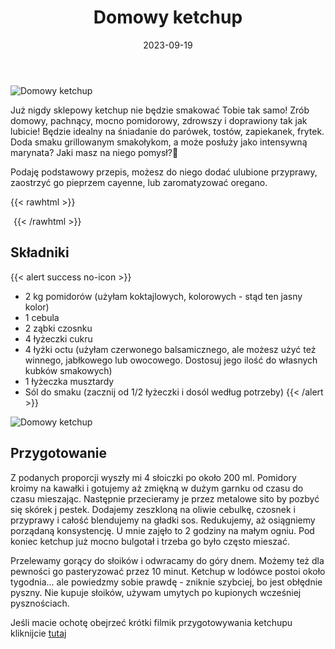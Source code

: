 ﻿---
title: "Domowy ketchup"
date: 2023-09-19
categories:
- inne
tags:
- pomidory
- przetwory
- ketchup
thumbnailImagePosition: "top"
---
![Domowy ketchup](/img/Domowy-ketchup/Domowy-ketchup-2.jpg)

Już nigdy sklepowy ketchup nie będzie smakować Tobie tak samo! Zrób domowy, pachnący, mocno pomidorowy, zdrowszy i doprawiony tak jak lubicie! Będzie idealny na śniadanie do parówek, tostów, zapiekanek, frytek. Doda smaku grillowanym smakołykom, a może posłuży jako intensywną marynata? Jaki masz na niego pomysł?🤔

Podaję podstawowy przepis, możesz do niego dodać ulubione przyprawy, zaostrzyć go pieprzem cayenne, lub zaromatyzować oregano.

<!--more-->

{{< rawhtml >}}
<div id="ceneoaffcontainer628397"></div><a id="ceneoaff-logo" title="Ceneo.pl" href="https://www.ceneo.pl/#pid=26977&crid=628397&cid=46110" rel="nofollow"><img style="border:0;width:1px;height:1px;" src="//image.ceneostatic.pl/data/custom_images/4917/custom_image.png" alt="Ceneo.pl" /></a><script type="text/javascript" charset="utf-8">	if (typeof CeneoAPOptions == "undefined" || CeneoAPOptions == null)	{	var CeneoAPOptions = new Array(); 	stamp = parseInt(new Date().getTime()/86400, 10);	var script = document.createElement("script");	script.setAttribute("type", "text/javascript");	script.setAttribute("src", "//partnerzyapi.ceneo.pl/External/ap.js?"+stamp);	script.setAttribute("charset", "utf-8");	var head = document.getElementsByTagName("head")[0];	head.appendChild(script);	}	CeneoAPOptions[CeneoAPOptions.length] =	{		ad_creation: 628397,		ad_channel: 46110,		ad_partner: 26977,		ad_type: 1,		ad_content: '566,3319,1773',		ad_format: 1,		ad_newpage: true,		ad_basket: false,		ad_container: 'ceneoaffcontainer628397',		ad_formatTypeId: 1,		ad_contextual: false, 		ad_recommended: false, 		ad_showRank: false 	};</script>
{{< /rawhtml >}}

## Składniki
{{< alert success no-icon >}}
- 2 kg pomidorów (użyłam koktajlowych, kolorowych - stąd ten jasny kolor)
- 1 cebula
- 2 ząbki czosnku
- 4 łyżeczki cukru
- 4 łyżki octu (użyłam czerwonego balsamicznego, ale możesz użyć też winnego, jabłkowego lub owocowego. Dostosuj jego ilość do własnych kubków smakowych)
- 1 łyżeczka musztardy
- Sól do smaku (zacznij od 1/2 łyżeczki i dosól według potrzeby)
{{< /alert >}}

![Domowy ketchup](/img/Domowy-ketchup/Domowy-ketchup-1.jpg)
## Przygotowanie

Z podanych proporcji wyszły mi 4 słoiczki po około 200 ml.
Pomidory kroimy na kawałki i gotujemy aż zmiękną w dużym garnku od czasu do czasu mieszając. Następnie przecieramy je przez metalowe sito by pozbyć się skórek j pestek. Dodajemy zeszkloną na oliwie cebulkę, czosnek i przyprawy i całość blendujemy na gładki sos. Redukujemy, aż osiągniemy porządaną konsystencję. U mnie zajęło to 2 godziny na małym ogniu. Pod koniec ketchup już mocno bulgotał i trzeba go było często mieszać.

Przelewamy gorący do słoików i odwracamy do góry dnem. Możemy też dla pewności go pasteryzować przez 10 minut. Ketchup w lodówce postoi około tygodnia... ale powiedzmy sobie prawdę - zniknie szybciej, bo jest obłędnie pyszny.
Nie kupuje słoików, używam umytych po kupionych wcześniej pysznościach.

Jeśli macie ochotę obejrzeć krótki filmik  przygotowywania ketchupu kliknijcie [tutaj](https://www.instagram.com/reel/Cw4oWeeseuD/?utm_source=ig_web_copy_link&igshid=MzRlODBiNWFlZA==)
